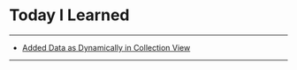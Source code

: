 # Today I Learned

---

- [Added Data as Dynamically in Collection View](https://github.com/VincentGeranium/edwithStudy-project-5/tree/master/Leacture-5-5)

---

